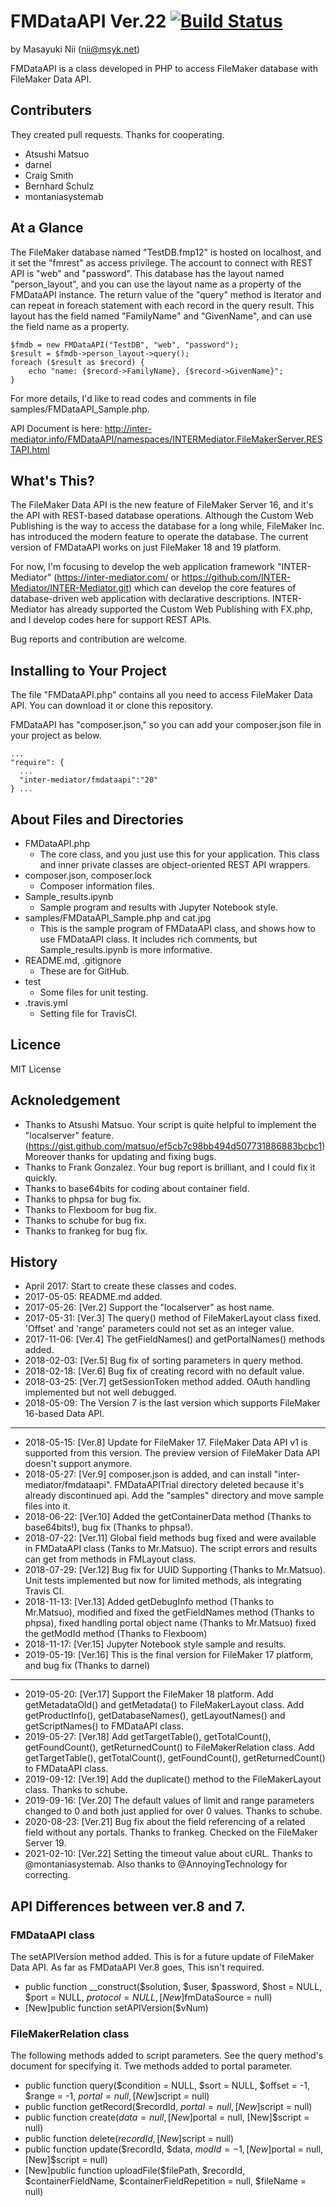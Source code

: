 # FMDataAPI Ver.22 [![Build Status](https://travis-ci.org/msyk/FMDataAPI.svg?branch=master)](https://travis-ci.org/msyk/FMDataAPI)

by Masayuki Nii (nii@msyk.net)

FMDataAPI is a class developed in PHP to access FileMaker database
with FileMaker Data API.

## Contributers

They created pull requests. Thanks for cooperating.

- Atsushi Matsuo
- darnel
- Craig Smith
- Bernhard Schulz
- montaniasystemab

## At a Glance

The FileMaker database named "TestDB.fmp12" is hosted on localhost, and
it set the "fmrest" as access privilege. The account to connect with REST API is "web"
and "password". This database has the layout named "person_layout", and you
can use the layout name as a property of the FMDataAPI instance. The return
value of the "query" method is Iterator and can repeat in foreach statement
with each record in the query result. This layout has the field named
"FamilyName" and "GivenName", and can use the field name as a property.

```
$fmdb = new FMDataAPI("TestDB", "web", "password");
$result = $fmdb->person_layout->query();
foreach ($result as $record) {
    echo "name: {$record->FamilyName}, {$record->GivenName}";
}
```

For more details, I'd like to read codes and comments in file samples/FMDataAPI_Sample.php.

API Document is here:
http://inter-mediator.info/FMDataAPI/namespaces/INTERMediator.FileMakerServer.RESTAPI.html

## What's This?

The FileMaker Data API is the new feature of FileMaker Server 16,
and it's the API with REST-based database operations.
Although the Custom Web Publishing is the way to access the database
for a long while, FileMaker Inc. has introduced the modern feature to operate
the database. The current version of FMDataAPI works on just FileMaker 18 and 19 platform.

For now, I'm focusing to develop the web application framework "INTER-Mediator"
(https://inter-mediator.com/ or https://github.com/INTER-Mediator/INTER-Mediator.git)
which can develop the core features of database-driven web application
with declarative descriptions. INTER-Mediator has already supported the Custom
Web Publishing with FX.php, and I develop codes here for support REST APIs.

Bug reports and contribution are welcome.

## Installing to Your Project

The file "FMDataAPI.php" contains all you need to access FileMaker Data API.
You can download it or clone this repository.

FMDataAPI has "composer.json," so you can add your composer.json file in your project as below.

```
...
"require": {
  ...
  "inter-mediator/fmdataapi":"20"
} ...
```

## About Files and Directories

- FMDataAPI.php
    - The core class, and you just use this for your application.
     This class and inner private classes are object-oriented REST API
     wrappers.
- composer.json, composer.lock
    - Composer information files.
- Sample_results.ipynb
    - Sample program and results with Jupyter Notebook style.
- samples/FMDataAPI_Sample.php and cat.jpg
    - This is the sample program of FMDataAPI class, and shows how to
    use FMDataAPI class. It includes rich comments,
    but Sample_results.ipynb is more informative.
- README.md, .gitignore
    - These are for GitHub.
- test
    - Some files for unit testing.
- .travis.yml
    - Setting file for TravisCI.

## Licence

MIT License

## Acknoledgement

- Thanks to Atsushi Matsuo. Your script is quite helpful to implement the "localserver" feature.
(https://gist.github.com/matsuo/ef5cb7c98bb494d507731886883bcbc1) Moreover thanks for updating and fixing bugs.
- Thanks to Frank Gonzalez. Your bug report is brilliant, and I could fix it quickly.
- Thanks to base64bits for coding about container field.
- Thanks to phpsa for bug fix.
- Thanks to Flexboom for bug fix.
- Thanks to schube for bug fix.
- Thanks to frankeg for bug fix.

## History

- April 2017: Start to create these classes and codes.
- 2017-05-05: README.md added.
- 2017-05-26: [Ver.2] Support the "localserver" as host name.
- 2017-05-31: [Ver.3] The query() method of FileMakerLayout class fixed.
'Offset' and 'range' parameters could not set as an integer value.
- 2017-11-06: [Ver.4] The getFieldNames() and getPortalNames() methods added.
- 2018-02-03: [Ver.5] Bug fix of sorting parameters in query method.
- 2018-02-18: [Ver.6] Bug fix of creating record with no default value.
- 2018-03-25: [Ver.7] getSessionToken method added. OAuth handling implemented but not well debugged.
- 2018-05-09: The Version 7 is the last version which supports FileMaker 16-based Data API.
---
- 2018-05-15: [Ver.8] Update for FileMaker 17. FileMaker Data API v1 is supported from this version.
   The preview version of FileMaker Data API doesn't support anymore.
- 2018-05-27: [Ver.9] composer.json is added, and can install "inter-mediator/fmdataapi".
   FMDataAPITrial directory deleted because it's already discontinued api.
   Add the "samples" directory and move sample files into it.
- 2018-06-22: [Ver.10] Added the getContainerData method (Thanks to base64bits!),
   bug fix (Thanks to phpsa!).
- 2018-07-22: [Ver.11] Global field methods bug fixed and were available in FMDataAPI class (Tanks to Mr.Matsuo).
   The script errors and results can get from methods in FMLayout class.
- 2018-07-29: [Ver.12] Bug fix for UUID Supporting (Thanks to Mr.Matsuo).
   Unit tests implemented but now for limited methods, als integrating Travis CI.
- 2018-11-13: [Ver.13]
    Added getDebugInfo method (Thanks to Mr.Matsuo),
    modified and fixed the getFieldNames method (Thanks to phpsa),
    fixed handling portal object name (Thanks to Mr.Matsuo)
    fixed the getModId method (Thanks to Flexboom)
- 2018-11-17: [Ver.15]
    Jupyter Notebook style sample and results.
- 2019-05-19: [Ver.16]
    This is the final version for FileMaker 17 platform, and bug fix (Thanks to darnel)
---
- 2019-05-20: [Ver.17]
    Support the FileMaker 18 platform.
    Add getMetadataOld() and getMetadata() to FileMakerLayout class.
    Add getProductInfo(), getDatabaseNames(), getLayoutNames() and getScriptNames() to FMDataAPI class.
- 2019-05-27: [Ver.18]
    Add getTargetTable(), getTotalCount(), getFoundCount(), getReturnedCount() to FileMakerRelation class.
    Add getTargetTable(), getTotalCount(), getFoundCount(), getReturnedCount() to FMDataAPI class.
- 2019-09-12: [Ver.19]
    Add the duplicate() method to the FileMakerLayout class. Thanks to schube.
- 2019-09-16: [Ver.20]
    The default values  of limit and range parameters changed to 0 and both just applied for over 0 values. Thanks to schube.
- 2020-08-23: [Ver.21]
    Bug fix about the field referencing of a related field without any portals. Thanks to frankeg.
    Checked on the FileMaker Server 19.
- 2021-02-10: [Ver.22]
    Setting the timeout value about cURL. Thanks to @montaniasystemab. Also thanks to @AnnoyingTechnology for correcting.

## API Differences between ver.8 and 7.
### FMDataAPI class
The setAPIVersion method added. This is for a future update of FileMaker Data API.
As far as FMDataAPI Ver.8 goes, This isn't required.
- public function __construct($solution, $user, $password, $host = NULL, $port = NULL, $protocol = NULL, [New]$fmDataSource = null)
- [New]public function setAPIVersion($vNum)

### FileMakerRelation class
The following methods added to script parameters. See the query method's document for specifying it.
Twe methods added to portal parameter.

- public function query($condition = NULL, $sort = NULL, $offset = -1, $range = -1, $portal = null, [New]$script = null)
- public function getRecord($recordId, $portal = null, [New]$script = null)
- public function create($data = null, [New]$portal = null, [New]$script = null)
- public function delete($recordId, [New]$script = null)
- public function update($recordId, $data, $modId = -1, [New]$portal = null, [New]$script = null)
- [New]public function uploadFile($filePath, $recordId, $containerFieldName, $containerFieldRepetition = null, $fileName = null)
